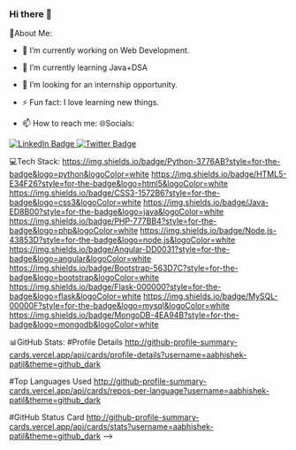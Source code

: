 ### Hi there 👋
💫About Me:

- 🔭 I’m currently working on Web Development.
- 🌱 I’m currently learning Java+DSA
- 👯 I’m looking for an internship opportunity.
- ⚡ Fun fact: I love learning new things.

- 📫 How to reach me:
 🌐Socials:
<div id="badges">
  <a href="www.linkedin.com/in/abhishek-patil-17b76825a">
    <img src="https://img.shields.io/badge/LinkedIn-blue?style=for-the-badge&logo=linkedin&logoColor=white" alt="LinkedIn Badge"/>
  </a>
  <a href="aabhishekap_">
    <img src="https://img.shields.io/badge/Twitter-blue?style=for-the-badge&logo=twitter&logoColor=white" alt="Twitter Badge"/>
  </a>
</div>


💻Tech Stack:
https://img.shields.io/badge/Python-3776AB?style=for-the-badge&logo=python&logoColor=white
https://img.shields.io/badge/HTML5-E34F26?style=for-the-badge&logo=html5&logoColor=white
https://img.shields.io/badge/CSS3-1572B6?style=for-the-badge&logo=css3&logoColor=white https://img.shields.io/badge/Java-ED8B00?style=for-the-badge&logo=java&logoColor=white
https://img.shields.io/badge/PHP-777BB4?style=for-the-badge&logo=php&logoColor=white https://img.shields.io/badge/Node.js-43853D?style=for-the-badge&logo=node.js&logoColor=white
https://img.shields.io/badge/Angular-DD0031?style=for-the-badge&logo=angular&logoColor=white https://img.shields.io/badge/Bootstrap-563D7C?style=for-the-badge&logo=bootstrap&logoColor=white
https://img.shields.io/badge/Flask-000000?style=for-the-badge&logo=flask&logoColor=white https://img.shields.io/badge/MySQL-00000F?style=for-the-badge&logo=mysql&logoColor=white
https://img.shields.io/badge/MongoDB-4EA94B?style=for-the-badge&logo=mongodb&logoColor=white

📊GitHub Stats:
#Profile Details
http://github-profile-summary-cards.vercel.app/api/cards/profile-details?username=aabhishek-patil&theme=github_dark

#Top Languages Used
http://github-profile-summary-cards.vercel.app/api/cards/repos-per-language?username=aabhishek-patil&theme=github_dark

#GitHub Status Card
http://github-profile-summary-cards.vercel.app/api/cards/stats?username=aabhishek-patil&theme=github_dark
-->
